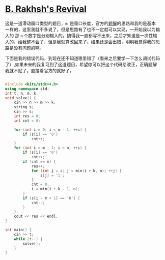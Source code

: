 # [B. Rakhsh's Revival](https://codeforces.com/contest/2034/problem/B)

这是一道滑动窗口类型的题目，`m `是窗口长度，官方的[题解](https://codeforces.com/blog/entry/136579)的思路和我的是基本一样的，这里我就不多说了，但是思路有了也不一定就可以实现，一开始我以为输入的
那 `n` 个数字是分别输入的，搞得我一直都写不出来，之后才知道是一次性输入的，给我整不会了，但是我就算改回来了，结果还是会出错，明明我觉得我的思路是没有问题的啊。

下面是我的错误代码，到现在还不知道哪里错了（看来之后要学一下怎么调试代码了）,如果未来的我复习到了这道题目，希望你可以把这个代码给改正，正确题解我就不贴了，直接看官方的就好了。

```cpp

#include <bits/stdc++.h>
using namespace std;
int t, n, m, k;
void solve() {
    cin >> n >> m >> k;
    string s;
    cin >> s;
    int res = 0;
    int cnt = 0;

    for (int i = 0; i < m - 1; ++i) {
        if (s[i] == '0')
            cnt++;
    }
    for (int i = m - 1; i < n; ++i) {
        if (s[i] == '0')
            cnt++;
        if (cnt == m) {
            res++;
            for (int j = i; j < min(i + k, n); ++j) {
                s[j] = '1';
            }
            cnt = 0;
            i = min(i + k - 1, n);
        }
        if (s[i - m + 1] == '0') {
            cnt--;
        }
    }
    cout << res << endl;
}

int main() {
    cin >> t;
    while (t--) {
        solve();
    }
}
```
